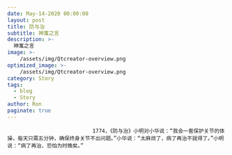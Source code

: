 ```yaml
---
date: May-14-2020 00:00:00
layout: post
title: 防与治
subtitle: 神寓之言
description: >-
  神寓之言
image: >-
    /assets/img/Qtcreator-overview.png
optimized_image: >-
    /assets/img/Qtcreator-overview.png
category: Story
tags:
  - blog
  - Story
author: Ron
paginate: true
---
```


							　　1774，《防与治》小明对小华说：“我会一套保护关节的体操，每天只需五分钟，确保终身关节不出问题。”小华说：“太麻烦了，病了再治不就得了。”小明说：“病了再治，恐怕为时晚矣。”
							
							
						